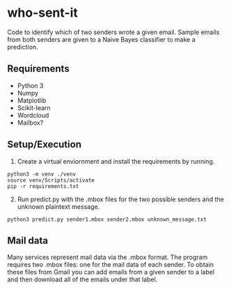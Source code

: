 # who-sent-it
Code to identify which of two senders wrote a given email. Sample emails from both senders are given to a Naive Bayes classifier to make a prediction.

## Requirements

- Python 3
- Numpy
- Matplotlib
- Scikit-learn
- Wordcloud
- Mailbox?

## Setup/Execution

1. Create a virtual enviornment and install the requirements by running.
```
python3 -m venv ./venv
source venv/Scripts/activate
pip -r requirements.txt
```
2. Run predict.py with the .mbox files for the two possible senders and the unknown plaintext message.
```
python3 predict.py sender1.mbox sender2.mbox unknown_message.txt
```

## Mail data
Many services represent mail data via the .mbox format. The program requires two .mbox files: one for the mail data of each sender. To obtain these files from Gmail you can add emails from a given sender to a label and then download all of the emails under that label.